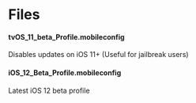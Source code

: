 # Files

#### tvOS_11_beta_Profile.mobileconfig
Disables updates on iOS 11+ (Useful for jailbreak users)

#### iOS_12_Beta_Profile.mobileconfig
Latest iOS 12 beta profile
